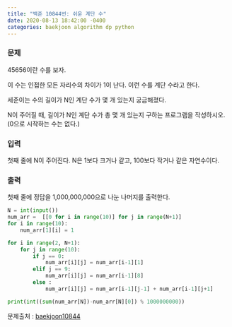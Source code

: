 ```yaml
---
title: "백준 10844번: 쉬운 계단 수"
date: 2020-08-13 18:42:00 -0400
categories: baekjoon algorithm dp python
---
```


### 문제
45656이란 수를 보자.

이 수는 인접한 모든 자리수의 차이가 1이 난다. 이런 수를 계단 수라고 한다.

세준이는 수의 길이가 N인 계단 수가 몇 개 있는지 궁금해졌다.

N이 주어질 때, 길이가 N인 계단 수가 총 몇 개 있는지 구하는 프로그램을 작성하시오. (0으로 시작하는 수는 없다.)

### 입력
첫째 줄에 N이 주어진다. N은 1보다 크거나 같고, 100보다 작거나 같은 자연수이다.

### 출력
첫째 줄에 정답을 1,000,000,000으로 나눈 나머지를 출력한다.

```python
N = int(input())
num_arr =  [[0 for i in range(10)] for j in range(N+1)]
for i in range(10):
    num_arr[1][i] = 1

for i in range(2, N+1):
    for j in range(10):
        if j == 0:
            num_arr[i][j] = num_arr[i-1][1]
        elif j == 9:
            num_arr[i][j] = num_arr[i-1][8]
        else :
            num_arr[i][j] = num_arr[i-1][j-1] + num_arr[i-1][j+1]

print(int((sum(num_arr[N])-num_arr[N][0]) % 1000000000))
```

문제출처 : [baekjoon10844]

[baekjoon10844]: https://www.acmicpc.net/problem/10844
